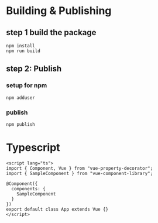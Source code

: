 

# Building & Publishing

## step 1 build the package
```
npm install
npm run build
```

## step 2: Publish
### setup for npm
``` 
npm adduser
```

### publish
```
npm publish
```


# Typescript
``` 
<script lang="ts">
import { Component, Vue } from "vue-property-decorator";
import { SampleComponent } from "vue-component-library";

@Component({
  components: {
    SampleComponent
  }
})
export default class App extends Vue {}
</script>
```
